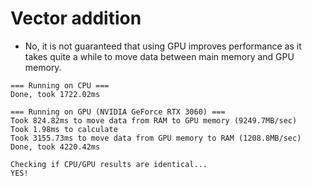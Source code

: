 # Vector addition

* No, it is not guaranteed that using GPU improves performance as it takes
quite a while to move data between main memory and GPU memory.

```
=== Running on CPU ===
Done, took 1722.02ms

=== Running on GPU (NVIDIA GeForce RTX 3060) ===
Took 824.82ms to move data from RAM to GPU memory (9249.7MB/sec)
Took 1.98ms to calculate
Took 3155.73ms to move data from GPU memory to RAM (1208.8MB/sec)
Done, took 4220.42ms

Checking if CPU/GPU results are identical...
YES!
```